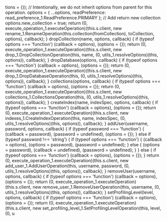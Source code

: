 tions = {});
        // Intentionally, we do not inherit options from parent for this operation.
        options = { ...options, readPreference: read_preference_1.ReadPreference.PRIMARY };
        // Add return new collection
        options.new_collection = true;
        return (0, execute_operation_1.executeOperation)(this.s.client, new rename_1.RenameOperation(this.collection(fromCollection), toCollection, options), callback);
    }
    dropCollection(name, options, callback) {
        if (typeof options === 'function')
            (callback = options), (options = {});
        return (0, execute_operation_1.executeOperation)(this.s.client, new drop_1.DropCollectionOperation(this, name, (0, utils_1.resolveOptions)(this, options)), callback);
    }
    dropDatabase(options, callback) {
        if (typeof options === 'function')
            (callback = options), (options = {});
        return (0, execute_operation_1.executeOperation)(this.s.client, new drop_1.DropDatabaseOperation(this, (0, utils_1.resolveOptions)(this, options)), callback);
    }
    collections(options, callback) {
        if (typeof options === 'function')
            (callback = options), (options = {});
        return (0, execute_operation_1.executeOperation)(this.s.client, new collections_1.CollectionsOperation(this, (0, utils_1.resolveOptions)(this, options)), callback);
    }
    createIndex(name, indexSpec, options, callback) {
        if (typeof options === 'function')
            (callback = options), (options = {});
        return (0, execute_operation_1.executeOperation)(this.s.client, new indexes_1.CreateIndexOperation(this, name, indexSpec, (0, utils_1.resolveOptions)(this, options)), callback);
    }
    addUser(username, password, options, callback) {
        if (typeof password === 'function') {
            (callback = password), (password = undefined), (options = {});
        }
        else if (typeof password !== 'string') {
            if (typeof options === 'function') {
                (callback = options), (options = password), (password = undefined);
            }
            else {
                (options = password), (callback = undefined), (password = undefined);
            }
        }
        else {
            if (typeof options === 'function')
                (callback = options), (options = {});
        }
        return (0, execute_operation_1.executeOperation)(this.s.client, new add_user_1.AddUserOperation(this, username, password, (0, utils_1.resolveOptions)(this, options)), callback);
    }
    removeUser(username, options, callback) {
        if (typeof options === 'function')
            (callback = options), (options = {});
        return (0, execute_operation_1.executeOperation)(this.s.client, new remove_user_1.RemoveUserOperation(this, username, (0, utils_1.resolveOptions)(this, options)), callback);
    }
    setProfilingLevel(level, options, callback) {
        if (typeof options === 'function')
            (callback = options), (options = {});
        return (0, execute_operation_1.executeOperation)(this.s.client, new set_profiling_level_1.SetProfilingLevelOperation(this, level, (0, u